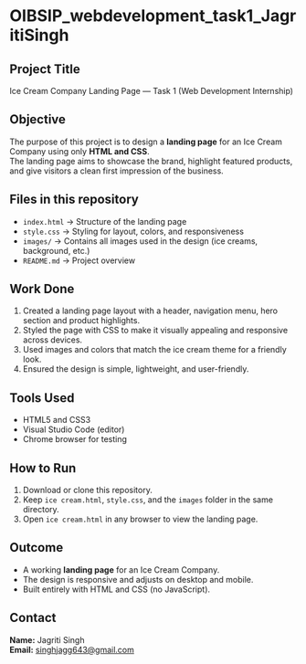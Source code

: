 # OIBSIP_webdevelopment_task1_JagritiSingh

## Project Title
Ice Cream Company Landing Page — Task 1 (Web Development Internship)

## Objective
The purpose of this project is to design a **landing page** for an Ice Cream Company using only **HTML and CSS**.  
The landing page aims to showcase the brand, highlight featured products, and give visitors a clean first impression of the business.

## Files in this repository
- `index.html` → Structure of the landing page  
- `style.css` → Styling for layout, colors, and responsiveness  
- `images/` → Contains all images used in the design (ice creams, background, etc.)  
- `README.md` → Project overview  

## Work Done
1. Created a landing page layout with a header, navigation menu, hero section and product highlights. 
2. Styled the page with CSS to make it visually appealing and responsive across devices.  
3. Used images and colors that match the ice cream theme for a friendly look.  
4. Ensured the design is simple, lightweight, and user-friendly.  

## Tools Used
- HTML5 and CSS3  
- Visual Studio Code (editor)  
- Chrome browser for testing  

## How to Run
1. Download or clone this repository.  
2. Keep `ice cream.html`, `style.css`, and the `images` folder in the same directory.  
3. Open `ice cream.html` in any browser to view the landing page.  

## Outcome
- A working **landing page** for an Ice Cream Company.  
- The design is responsive and adjusts on desktop and mobile.  
- Built entirely with HTML and CSS (no JavaScript).  

## Contact
**Name:** Jagriti Singh  
**Email:** singhjagg643@gmail.com

